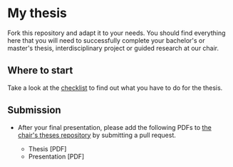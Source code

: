 # My thesis

Fork this repository and adapt it to your needs. You should find everything here
that you will need to successfully complete your bachelor's or master's thesis,
interdisciplinary project or guided research at our chair.

## Where to start

Take a look at the [checklist](checklist.md) to find out what you have to do for
the thesis.

## Submission

- After your final presentation, please add the following PDFs to [the chair's theses repository](https://github.com/TUM-DSE/theses-collection)
by submitting a pull request.

    - Thesis [PDF]
    - Presentation [PDF]

